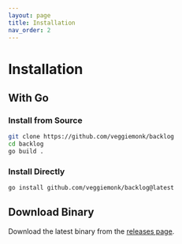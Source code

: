```yaml
---
layout: page
title: Installation
nav_order: 2
---
```


# Installation

## With Go

### Install from Source

```bash
git clone https://github.com/veggiemonk/backlog
cd backlog
go build .
```

### Install Directly

```bash
go install github.com/veggiemonk/backlog@latest
```

## Download Binary

Download the latest binary from the [releases page](https://github.com/veggiemonk/backlog/releases).
